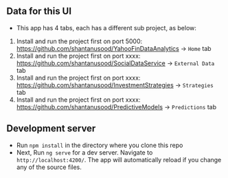 ## Data for this UI

* This app has 4 tabs, each has a different sub project, as below:

1. Install and run the project first on port 5000:  https://github.com/shantanusood/YahooFinDataAnalytics -> `Home` tab
2. Install and run the project first on port xxxx:  https://github.com/shantanusood/SocialDataService -> `External Data` tab
3. Install and run the project first on port xxxx:  https://github.com/shantanusood/InvestmentStrategies -> `Strategies` tab
4. Install and run the project first on port xxxx:  https://github.com/shantanusood/PredictiveModels -> `Predictions` tab

## Development server

* Run `npm install` in the directory where you clone this repo
* Next, Run `ng serve` for a dev server. Navigate to `http://localhost:4200/`. The app will automatically reload if you change any of the source files.

